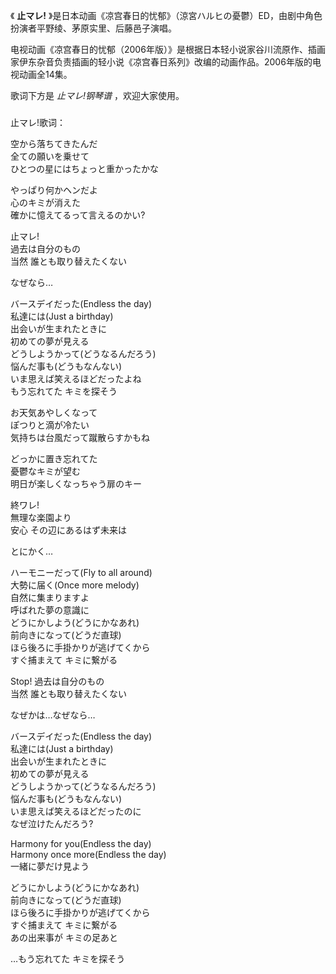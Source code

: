 

《 **止マレ!** 》是日本动画《凉宫春日的忧郁》（涼宮ハルヒの憂鬱）ED，由剧中角色扮演者平野绫、茅原实里、后藤邑子演唱。

  

电视动画《凉宫春日的忧郁（2006年版）》是根据日本轻小说家谷川流原作、插画家伊东杂音负责插画的轻小说《凉宫春日系列》改编的动画作品。2006年版的电视动画全14集。

  

歌词下方是 _止マレ!钢琴谱_ ，欢迎大家使用。

###  
止マレ!歌词：

  
空から落ちてきたんだ  
全ての願いを乗せて  
ひとつの星にはちょっと重かったかな

やっぱり何かヘンだよ  
心のキミが消えた  
確かに憶えてるって言えるのかい?

止マレ!  
過去は自分のもの  
当然 誰とも取り替えたくない

なぜなら…

バースデイだった(Endless the day)  
私達には(Just a birthday)  
出会いが生まれたときに  
初めての夢が見える  
どうしようかって(どうなるんだろう)  
悩んだ事も(どうもなんない)  
いま思えば笑えるほどだったよね  
もう忘れてた キミを探そう

お天気あやしくなって  
ぽつりと滴が冷たい  
気持ちは台風だって蹴散らすかもね

どっかに置き忘れてた  
憂鬱なキミが望む  
明日が楽しくなっちゃう扉のキー

終ワレ!  
無理な楽園より  
安心 その辺にあるはず未来は

とにかく…

ハーモニーだって(Fly to all around)  
大勢に届く(Once more melody)  
自然に集まりますよ  
呼ばれた夢の意識に  
どうにかしよう(どうにかなあれ)  
前向きになって(どうだ直球)  
ほら後ろに手掛かりが逃げてくから  
すぐ捕まえて キミに繋がる

Stop! 過去は自分のもの  
当然 誰とも取り替えたくない

なぜかは…なぜなら…

バースデイだった(Endless the day)  
私達には(Just a birthday)  
出会いが生まれたときに  
初めての夢が見える  
どうしようかって(どうなるんだろう)  
悩んだ事も(どうもなんない)  
いま思えば笑えるほどだったのに  
なぜ泣けたんだろう?

Harmony for you(Endless the day)  
Harmony once more(Endless the day)  
一緒に夢だけ見よう

どうにかしよう(どうにかなあれ)  
前向きになって(どうだ直球)  
ほら後ろに手掛かりが逃げてくから  
すぐ捕まえて キミに繋がる  
あの出来事が キミの足あと

…もう忘れてた キミを探そう  

